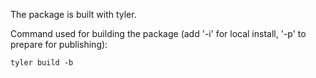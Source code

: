 The package is built with tyler.

Command used for building the package (add '-i' for local install, '-p' to prepare for publishing):
```
tyler build -b
```